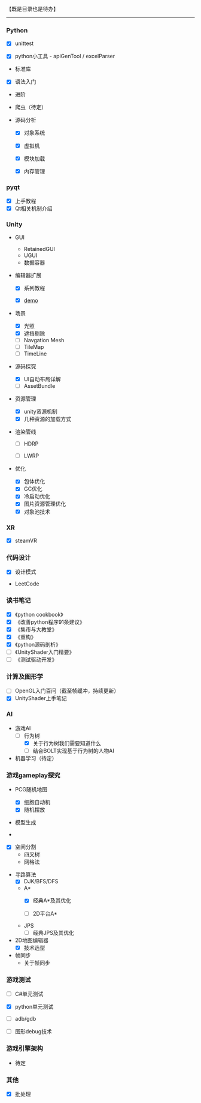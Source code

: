 【既是目录也是待办】

---

### Python

- [x] unittest

- [x] python小工具 - apiGenTool / excelParser

- 标准库

- [x] 语法入门

- 进阶

- 爬虫（待定）

- 源码分析
  - [x] 对象系统

  - [x] 虚拟机

  - [x] 模块加载

  - [x] 内存管理

### pyqt

- [x] 上手教程
- [x] Qt相关机制介绍

### Unity

- GUI
  - RetainedGUI
  - UGUI
  - 数据容器

- 编辑器扩展

  - [x] 系列教程

  - [x] [demo](https://github.com/jewis123/EditorExtensionDemos.git)

- 场景

  - [x] 光照
  - [x] 遮挡剔除
  - [ ] Navgation Mesh
  - [ ] TileMap
  - [ ] TimeLine

- 源码探究

  - [x] UI自动布局详解 
  - [ ] AssetBundle

- 资源管理

  - [x] unity资源机制
  - [x] 几种资源的加载方式

- 渲染管线

  - [ ] HDRP

  - [ ] LWRP


- 优化

  - [x] 包体优化
  - [x] GC优化
  - [x] 冷启动优化
  - [x] 图片资源管理优化
  - [x] 对象池技术

### XR

- [x] steamVR

### 代码设计

- [x] 设计模式
- LeetCode

### 读书笔记

- [x] 《python cookbook》
- [x] 《改善python程序91条建议》
- [x] 《集市与大教堂》
- [x] 《重构》
- [x] 《python源码剖析》
- [ ] 《UnityShader入门精要》
- [ ] 《测试驱动开发》

### 计算及图形学

- [ ] OpenGL入门百问（截至帧缓冲，持续更新）
- [x] UnityShader上手笔记

### AI

- 游戏AI
  - [ ] 行为树
    - [x] 关于行为树我们需要知道什么
    - [ ] 结合BOLT实现基于行为树的人物AI

- 机器学习（待定）

### 游戏gameplay探究

- PCG随机地图
  - [x] 细胞自动机
  - [x] 随机摆放
- 模型生成

- 

- [x] 空间分割
  - 四叉树
  - 网格法


- 寻路算法
  - [x] DJK/BFS/DFS

  - A*
    - [x] 经典A*及其优化

    - [ ] 2D平台A*

  - JPS
    - [ ] 经典JPS及其优化
- 2D地图编辑器
  - [x] 技术选型
- 帧同步
  - 关于帧同步

### 游戏测试

- [ ] C#单元测试
- [x] python单元测试

- [ ] adb/gdb

- [ ] 图形debug技术

### 游戏引擎架构

- 待定

### 其他

- [x] 批处理
